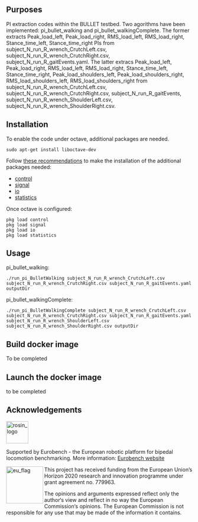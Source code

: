 ## Purposes

PI extraction codes within the BULLET testbed. Two agorithms have been implemented: pi_bullet_walking and pi_bullet_walkingComplete. The former extracts Peak_load_left, Peak_load_right, RMS_load_left, RMS_load_right, Stance_time_left, Stance_time_right PIs from subject_N_run_R_wrench_CrutchLeft.csv, subject_N_run_R_wrench_CrutchRight.csv, subject_N_run_R_gaitEvents.yaml. The latter extracs Peak_load_left, Peak_load_right, RMS_load_left, RMS_load_right, Stance_time_left, Stance_time_right, Peak_load_shoulders_left, Peak_load_shoulders_right, RMS_load_shoulders_left, RMS_load_shoulders_right from subject_N_run_R_wrench_CrutchLeft.csv, subject_N_run_R_wrench_CrutchRight.csv, subject_N_run_R_gaitEvents, subject_N_run_R_wrench_ShoulderLeft.csv, subject_N_run_R_wrench_ShoulderRight.csv.

## Installation

To enable the code under octave, additional packages are needed.

```console
sudo apt-get install liboctave-dev
```

Follow [these recommendations](https://octave.org/doc/v4.2.1/Installing-and-Removing-Packages.html) to make the installation of the additional packages needed:

- [control](https://octave.sourceforge.io/control/index.html)
- [signal](https://octave.sourceforge.io/signal/index.html)
- [io](https://octave.sourceforge.io/io/index.html)
- [statistics](https://octave.sourceforge.io/statistics/index.html)

Once octave is configured:

```console
pkg load control
pkg load signal
pkg load io
pkg load statistics
```

## Usage

pi_bullet_walking:
```console
./run_pi_BulletWalking subject_N_run_R_wrench_CrutchLeft.csv subject_N_run_R_wrench_CrutchRight.csv subject_N_run_R_gaitEvents.yaml outputDir
```

pi_bullet_walkingComplete:
```console
./run_pi_BulletWalkingComplete subject_N_run_R_wrench_CrutchLeft.csv subject_N_run_R_wrench_CrutchRight.csv subject_N_run_R_gaitEvents.yaml subject_N_run_R_wrench_ShoulderLeft.csv subject_N_run_R_wrench_ShoulderRight.csv outputDir
```

## Build docker image

To be completed

## Launch the docker image

to be completed

## Acknowledgements

<a href="http://eurobench2020.eu">
  <img src="http://eurobench2020.eu/wp-content/uploads/2018/06/cropped-logoweb.png"
       alt="rosin_logo" height="60" >
</a>

Supported by Eurobench - the European robotic platform for bipedal locomotion benchmarking.
More information: [Eurobench website][eurobench_website]

<img src="http://eurobench2020.eu/wp-content/uploads/2018/02/euflag.png"
     alt="eu_flag" width="100" align="left" >

This project has received funding from the European Union’s Horizon 2020
research and innovation programme under grant agreement no. 779963.

The opinions and arguments expressed reflect only the author‘s view and
reflect in no way the European Commission‘s opinions.
The European Commission is not responsible for any use that may be made
of the information it contains.

[eurobench_logo]: http://eurobench2020.eu/wp-content/uploads/2018/06/cropped-logoweb.png
[eurobench_website]: http://eurobench2020.eu "Go to website"
